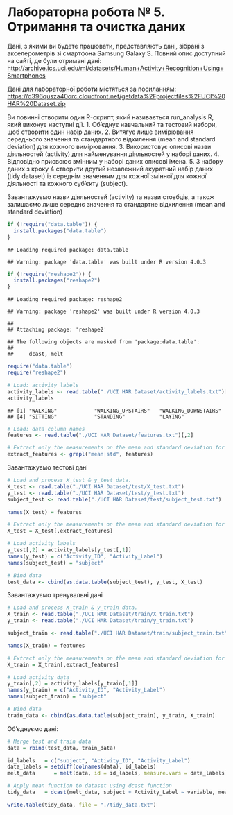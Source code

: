 Лабораторна робота № 5. Отримання та очистка даних
==================================================

Дані, з якими ви будете працювати, представляють дані, зібрані з
акселерометрів зі смартфона Samsung Galaxy S. Повний опис доступний на
сайті, де були отримані дані:
<a href="http://archive.ics.uci.edu/ml/datasets/Human+Activity+Recognition+Using+Smartphones" class="uri">http://archive.ics.uci.edu/ml/datasets/Human+Activity+Recognition+Using+Smartphones</a>

Дані для лабораторної роботи містяться за посиланням:
<a href="https://d396qusza40orc.cloudfront.net/getdata%2Fprojectfiles%2FUCI%20HAR%20Dataset.zip" class="uri">https://d396qusza40orc.cloudfront.net/getdata%2Fprojectfiles%2FUCI%20HAR%20Dataset.zip</a>

Ви повинні створити один R-скрипт, який називається run\_analysis.R,
який виконує наступні дії. 1. Об’єднує навчальний та тестовий набори,
щоб створити один набір даних. 2. Витягує лише вимірювання середнього
значення та стандартного відхилення (mean and standard deviation) для
кожного вимірювання. 3. Використовує описові назви діяльностей
(activity) для найменування діяльностей у наборі даних. 4. Відповідно
присвоює змінним у наборі даних описові імена. 5. З набору даних з кроку
4 створити другий незалежний акуратний набір даних (tidy dataset) із
середнім значенням для кожної змінної для кожної діяльності та кожного
суб’єкту (subject).

Завантажуємо назви діяльностей (activity) та назви стовбців, а також
залишаємо лише середнє значення та стандартне відхилення (mean and
standard deviation)

``` r
if (!require("data.table")) {
  install.packages("data.table")
}
```

    ## Loading required package: data.table

    ## Warning: package 'data.table' was built under R version 4.0.3

``` r
if (!require("reshape2")) {
  install.packages("reshape2")
}
```

    ## Loading required package: reshape2

    ## Warning: package 'reshape2' was built under R version 4.0.3

    ## 
    ## Attaching package: 'reshape2'

    ## The following objects are masked from 'package:data.table':
    ## 
    ##     dcast, melt

``` r
require("data.table")
require("reshape2")

# Load: activity labels
activity_labels <- read.table("./UCI HAR Dataset/activity_labels.txt")[,2]
activity_labels
```

    ## [1] "WALKING"            "WALKING_UPSTAIRS"   "WALKING_DOWNSTAIRS"
    ## [4] "SITTING"            "STANDING"           "LAYING"

``` r
# Load: data column names
features <- read.table("./UCI HAR Dataset/features.txt")[,2]

# Extract only the measurements on the mean and standard deviation for each measurement.
extract_features <- grepl("mean|std", features)
```

Завантажуємо тестові дані

``` r
# Load and process X_test & y_test data.
X_test <- read.table("./UCI HAR Dataset/test/X_test.txt")
y_test <- read.table("./UCI HAR Dataset/test/y_test.txt")
subject_test <- read.table("./UCI HAR Dataset/test/subject_test.txt")

names(X_test) = features

# Extract only the measurements on the mean and standard deviation for each measurement.
X_test = X_test[,extract_features]

# Load activity labels
y_test[,2] = activity_labels[y_test[,1]]
names(y_test) = c("Activity_ID", "Activity_Label")
names(subject_test) = "subject"

# Bind data
test_data <- cbind(as.data.table(subject_test), y_test, X_test)
```

Завантажуємо тренувальні дані

``` r
# Load and process X_train & y_train data.
X_train <- read.table("./UCI HAR Dataset/train/X_train.txt")
y_train <- read.table("./UCI HAR Dataset/train/y_train.txt")

subject_train <- read.table("./UCI HAR Dataset/train/subject_train.txt")

names(X_train) = features

# Extract only the measurements on the mean and standard deviation for each measurement.
X_train = X_train[,extract_features]

# Load activity data
y_train[,2] = activity_labels[y_train[,1]]
names(y_train) = c("Activity_ID", "Activity_Label")
names(subject_train) = "subject"

# Bind data
train_data <- cbind(as.data.table(subject_train), y_train, X_train)
```

Об’єднуємо дані:

``` r
# Merge test and train data
data = rbind(test_data, train_data)

id_labels   = c("subject", "Activity_ID", "Activity_Label")
data_labels = setdiff(colnames(data), id_labels)
melt_data      = melt(data, id = id_labels, measure.vars = data_labels)

# Apply mean function to dataset using dcast function
tidy_data   = dcast(melt_data, subject + Activity_Label ~ variable, mean)

write.table(tidy_data, file = "./tidy_data.txt")
```
